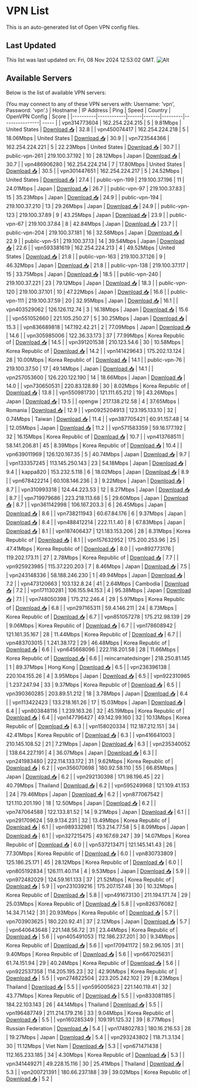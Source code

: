 # VPN List

This is an auto-generated list of Open VPN config files.

## Last Updated

This list was last updated on: Fri, 08 Nov 2024 12:53:02 GMT.
![Alt](https://repobeats.axiom.co/api/embed/186b98318ef1479477931607c1ad7d823f12451f.svg "Repobeats analytics image")

## Available Servers

Below is the list of available VPN servers:

(You may connect to any of these VPN servers with: Username: 'vpn', Password: 'vpn'.)
| Hostname | IP Address | Ping | Speed | Country | OpenVPN Config | Score |
|----------|------------|------|-------|---------|----------------| ----- |
| vpn314773604 | 162.254.224.215 | 5 | 9.81Mbps | United States | [Download 📥](./configs/server_0_US.ovpn) | 32.8 |
| vpn450074417 | 162.254.224.218 | 5 | 18.06Mbps | United States | [Download 📥](./configs/server_1_US.ovpn) | 30.9 |
| vpn723544366 | 162.254.224.221 | 5 | 22.23Mbps | United States | [Download 📥](./configs/server_2_US.ovpn) | 30.7 |
| public-vpn-261 | 219.100.37.192 | 10 | 28.12Mbps | Japan | [Download 📥](./configs/server_3_JP.ovpn) | 30.7 |
| vpn486906280 | 162.254.224.214 | 7 | 17.80Mbps | United States | [Download 📥](./configs/server_4_US.ovpn) | 30.5 |
| vpn301447651 | 162.254.224.217 | 5 | 24.52Mbps | United States | [Download 📥](./configs/server_5_US.ovpn) | 27.4 |
| public-vpn-199 | 219.100.37.196 | 11 | 24.01Mbps | Japan | [Download 📥](./configs/server_6_JP.ovpn) | 26.7 |
| public-vpn-97 | 219.100.37.83 | 15 | 35.23Mbps | Japan | [Download 📥](./configs/server_7_JP.ovpn) | 24.9 |
| public-vpn-194 | 219.100.37.210 | 13 | 29.26Mbps | Japan | [Download 📥](./configs/server_8_JP.ovpn) | 24.9 |
| public-vpn-123 | 219.100.37.89 | 9 | 43.25Mbps | Japan | [Download 📥](./configs/server_9_JP.ovpn) | 23.9 |
| public-vpn-67 | 219.100.37.84 | 8 | 42.84Mbps | Japan | [Download 📥](./configs/server_10_JP.ovpn) | 23.7 |
| public-vpn-204 | 219.100.37.181 | 16 | 32.58Mbps | Japan | [Download 📥](./configs/server_11_JP.ovpn) | 22.9 |
| public-vpn-51 | 219.100.37.13 | 14 | 39.54Mbps | Japan | [Download 📥](./configs/server_12_JP.ovpn) | 22.6 |
| vpn593381619 | 162.254.224.213 | 4 | 49.52Mbps | United States | [Download 📥](./configs/server_13_US.ovpn) | 21.8 |
| public-vpn-163 | 219.100.37.126 | 9 | 46.32Mbps | Japan | [Download 📥](./configs/server_14_JP.ovpn) | 21.8 |
| public-vpn-138 | 219.100.37.117 | 15 | 33.75Mbps | Japan | [Download 📥](./configs/server_15_JP.ovpn) | 18.5 |
| public-vpn-240 | 219.100.37.221 | 23 | 79.12Mbps | Japan | [Download 📥](./configs/server_16_JP.ovpn) | 18.3 |
| public-vpn-120 | 219.100.37.101 | 10 | 47.22Mbps | Japan | [Download 📥](./configs/server_17_JP.ovpn) | 16.6 |
| public-vpn-111 | 219.100.37.59 | 20 | 32.95Mbps | Japan | [Download 📥](./configs/server_18_JP.ovpn) | 16.1 |
| vpn403529062 | 126.126.112.74 | 3 | 16.18Mbps | Japan | [Download 📥](./configs/server_19_JP.ovpn) | 15.6 |
| vpn551052660 | 221.105.250.27 | 5 | 30.25Mbps | Japan | [Download 📥](./configs/server_20_JP.ovpn) | 15.3 |
| vpn836689818 | 147.192.42.21 | 2 | 77.09Mbps | Japan | [Download 📥](./configs/server_21_JP.ovpn) | 14.6 |
| vpn305985006 | 122.36.33.173 | 37 | 77.99Mbps | Korea Republic of | [Download 📥](./configs/server_22_KR.ovpn) | 14.5 |
| vpn391201538 | 210.123.54.6 | 30 | 10.58Mbps | Korea Republic of | [Download 📥](./configs/server_23_KR.ovpn) | 14.2 |
| vpn141429643 | 175.202.13.124 | 28 | 10.00Mbps | Korea Republic of | [Download 📥](./configs/server_24_KR.ovpn) | 14.1 |
| public-vpn-76 | 219.100.37.50 | 17 | 49.14Mbps | Japan | [Download 📥](./configs/server_25_JP.ovpn) | 14.1 |
| vpn257053600 | 126.220.122.190 | 14 | 18.66Mbps | Japan | [Download 📥](./configs/server_26_JP.ovpn) | 14.0 |
| vpn730650531 | 220.83.128.89 | 30 | 8.02Mbps | Korea Republic of | [Download 📥](./configs/server_27_KR.ovpn) | 13.8 |
| vpn550981730 | 121.111.65.212 | 19 | 43.26Mbps | Japan | [Download 📥](./configs/server_28_JP.ovpn) | 13.5 |
| opengw | 217.138.212.58 | 4 | 37.65Mbps | Romania | [Download 📥](./configs/server_29_RO.ovpn) | 12.9 |
| vpn0925204913 | 123.195.133.10 | 32 | 0.74Mbps | Taiwan | [Download 📥](./configs/server_30_TW.ovpn) | 11.4 |
| vpn387705421 | 60.91.157.48 | 14 | 12.05Mbps | Japan | [Download 📥](./configs/server_31_JP.ovpn) | 11.2 |
| vpn571583359 | 59.16.177.192 | 32 | 16.15Mbps | Korea Republic of | [Download 📥](./configs/server_32_KR.ovpn) | 10.7 |
| vpn413768511 | 58.141.206.81 | 45 | 8.39Mbps | Korea Republic of | [Download 📥](./configs/server_33_KR.ovpn) | 10.4 |
| vpn639011969 | 126.120.167.35 | 5 | 40.74Mbps | Japan | [Download 📥](./configs/server_34_JP.ovpn) | 9.7 |
| vpn133357245 | 113.145.250.143 | 23 | 54.18Mbps | Japan | [Download 📥](./configs/server_35_JP.ovpn) | 9.4 |
| kappa820 | 153.232.5.118 | 6 | 18.02Mbps | Japan | [Download 📥](./configs/server_36_JP.ovpn) | 8.9 |
| vpn678422214 | 60.108.146.236 | 3 | 9.22Mbps | Japan | [Download 📥](./configs/server_37_JP.ovpn) | 8.7 |
| vpn310993318 | 124.44.223.53 | 12 | 8.27Mbps | Japan | [Download 📥](./configs/server_38_JP.ovpn) | 8.7 |
| vpn719979686 | 223.218.113.68 | 5 | 29.60Mbps | Japan | [Download 📥](./configs/server_39_JP.ovpn) | 8.7 |
| vpn361142998 | 106.167.203.3 | 6 | 26.45Mbps | Japan | [Download 📥](./configs/server_40_JP.ovpn) | 8.6 |
| vpn738211943 | 60.67.84.176 | 6 | 9.37Mbps | Japan | [Download 📥](./configs/server_41_JP.ovpn) | 8.4 |
| vpn488412214 | 222.11.1.40 | 8 | 67.83Mbps | Japan | [Download 📥](./configs/server_42_JP.ovpn) | 8.1 |
| vpn187406437 | 121.183.153.206 | 28 | 8.31Mbps | Korea Republic of | [Download 📥](./configs/server_43_KR.ovpn) | 8.1 |
| vpn157632952 | 175.200.253.96 | 25 | 47.41Mbps | Korea Republic of | [Download 📥](./configs/server_44_KR.ovpn) | 8.0 |
| vpn892773176 | 119.202.173.11 | 27 | 2.78Mbps | Korea Republic of | [Download 📥](./configs/server_45_KR.ovpn) | 7.7 |
| vpn925923985 | 115.37.220.203 | 7 | 8.46Mbps | Japan | [Download 📥](./configs/server_46_JP.ovpn) | 7.5 |
| vpn243148336 | 58.188.246.230 | 1 | 49.94Mbps | Japan | [Download 📥](./configs/server_47_JP.ovpn) | 7.2 |
| vpn473120663 | 103.132.8.24 | 41 | 2.64Mbps | Cambodia | [Download 📥](./configs/server_48_KH.ovpn) | 7.2 |
| vpn171130281 | 106.155.94.153 | 4 | 95.38Mbps | Japan | [Download 📥](./configs/server_49_JP.ovpn) | 7.1 |
| vpn748050398 | 175.212.246.4 | 29 | 5.97Mbps | Korea Republic of | [Download 📥](./configs/server_50_KR.ovpn) | 6.8 |
| vpn297165311 | 59.4.146.211 | 24 | 8.73Mbps | Korea Republic of | [Download 📥](./configs/server_51_KR.ovpn) | 6.7 |
| vpn851057278 | 175.212.98.139 | 29 | 9.06Mbps | Korea Republic of | [Download 📥](./configs/server_52_KR.ovpn) | 6.7 |
| vpn178608942 | 121.161.35.167 | 28 | 11.44Mbps | Korea Republic of | [Download 📥](./configs/server_53_KR.ovpn) | 6.7 |
| vpn483703015 | 1.241.38.172 | 29 | 46.48Mbps | Korea Republic of | [Download 📥](./configs/server_54_KR.ovpn) | 6.6 |
| vpn645668096 | 222.118.201.58 | 28 | 11.66Mbps | Korea Republic of | [Download 📥](./configs/server_55_KR.ovpn) | 6.6 |
| reincarnatedsinger | 218.250.81.145 | 1 | 89.37Mbps | Hong Kong | [Download 📥](./configs/server_56_HK.ovpn) | 6.5 |
| vpn236396138 | 220.104.155.26 | 4 | 3.95Mbps | Japan | [Download 📥](./configs/server_57_JP.ovpn) | 6.5 |
| vpn922310965 | 1.237.247.94 | 33 | 9.37Mbps | Korea Republic of | [Download 📥](./configs/server_58_KR.ovpn) | 6.5 |
| vpn390360285 | 203.89.51.212 | 18 | 3.78Mbps | Japan | [Download 📥](./configs/server_59_JP.ovpn) | 6.4 |
| vpn113422423 | 133.218.161.26 | 17 | 15.03Mbps | Japan | [Download 📥](./configs/server_60_JP.ovpn) | 6.4 |
| vpn803848116 | 1.239.163.26 | 32 | 45.19Mbps | Korea Republic of | [Download 📥](./configs/server_61_KR.ovpn) | 6.4 |
| vpn147796427 | 49.142.99.160 | 32 | 10.13Mbps | Korea Republic of | [Download 📥](./configs/server_62_KR.ovpn) | 6.3 |
| vpn158020334 | 112.187.212.151 | 34 | 42.41Mbps | Korea Republic of | [Download 📥](./configs/server_63_KR.ovpn) | 6.3 |
| vpn416641003 | 210.145.108.52 | 21 | 7.21Mbps | Japan | [Download 📥](./configs/server_64_JP.ovpn) | 6.3 |
| vpn235340052 | 138.64.227.191 | 4 | 36.07Mbps | Japan | [Download 📥](./configs/server_65_JP.ovpn) | 6.3 |
| vpn241983480 | 222.114.133.172 | 31 | 9.62Mbps | Korea Republic of | [Download 📥](./configs/server_66_KR.ovpn) | 6.2 |
| vpn356070698 | 180.92.58.110 | 55 | 66.85Mbps | Japan | [Download 📥](./configs/server_67_JP.ovpn) | 6.2 |
| vpn292130398 | 171.98.196.45 | 22 | 40.79Mbps | Thailand | [Download 📥](./configs/server_68_TH.ovpn) | 6.2 |
| vpn595249968 | 121.109.41.153 | 24 | 79.46Mbps | Japan | [Download 📥](./configs/server_69_JP.ovpn) | 6.2 |
| vpn877067542 | 121.110.201.190 | 18 | 12.50Mbps | Japan | [Download 📥](./configs/server_70_JP.ovpn) | 6.2 |
| vpn747064588 | 122.133.81.52 | 14 | 9.21Mbps | Japan | [Download 📥](./configs/server_71_JP.ovpn) | 6.1 |
| vpn291709624 | 59.9.134.231 | 32 | 13.49Mbps | Korea Republic of | [Download 📥](./configs/server_72_KR.ovpn) | 6.1 |
| vpn989332981 | 153.214.77.58 | 5 | 8.09Mbps | Japan | [Download 📥](./configs/server_73_JP.ovpn) | 6.1 |
| vpn327215475 | 49.167.69.247 | 39 | 14.07Mbps | Korea Republic of | [Download 📥](./configs/server_74_KR.ovpn) | 6.0 |
| vpn537213471 | 121.145.141.43 | 26 | 77.30Mbps | Korea Republic of | [Download 📥](./configs/server_75_KR.ovpn) | 6.0 |
| vpn830733809 | 125.186.25.171 | 45 | 28.12Mbps | Korea Republic of | [Download 📥](./configs/server_76_KR.ovpn) | 6.0 |
| vpn805192834 | 126.111.40.114 | 4 | 9.53Mbps | Japan | [Download 📥](./configs/server_77_JP.ovpn) | 5.9 |
| vpn972482029 | 124.59.161.133 | 37 | 21.52Mbps | Korea Republic of | [Download 📥](./configs/server_78_KR.ovpn) | 5.9 |
| vpn231039216 | 175.207.157.48 | 30 | 10.32Mbps | Korea Republic of | [Download 📥](./configs/server_79_KR.ovpn) | 5.8 |
| vpn491673130 | 211.194.171.74 | 29 | 25.03Mbps | Korea Republic of | [Download 📥](./configs/server_80_KR.ovpn) | 5.8 |
| vpn826376082 | 14.34.71.142 | 31 | 20.93Mbps | Korea Republic of | [Download 📥](./configs/server_81_KR.ovpn) | 5.7 |
| vpn703903625 | 180.220.92.41 | 37 | 2.12Mbps | Japan | [Download 📥](./configs/server_82_JP.ovpn) | 5.7 |
| vpn640643648 | 221.148.56.72 | 31 | 23.44Mbps | Korea Republic of | [Download 📥](./configs/server_83_KR.ovpn) | 5.6 |
| vpn405491053 | 112.186.237.201 | 30 | 9.34Mbps | Korea Republic of | [Download 📥](./configs/server_84_KR.ovpn) | 5.6 |
| vpn170941172 | 59.2.96.105 | 31 | 9.40Mbps | Korea Republic of | [Download 📥](./configs/server_85_KR.ovpn) | 5.6 |
| vpn667025631 | 61.74.151.94 | 29 | 40.24Mbps | Korea Republic of | [Download 📥](./configs/server_86_KR.ovpn) | 5.6 |
| vpn922537358 | 114.205.195.23 | 32 | 42.90Mbps | Korea Republic of | [Download 📥](./configs/server_87_KR.ovpn) | 5.5 |
| vpn274822504 | 223.205.242.102 | 29 | 8.23Mbps | Thailand | [Download 📥](./configs/server_88_TH.ovpn) | 5.5 |
| vpn595005623 | 221.140.119.41 | 32 | 43.77Mbps | Korea Republic of | [Download 📥](./configs/server_89_KR.ovpn) | 5.5 |
| vpn833081185 | 184.22.103.143 | 26 | 44.14Mbps | Thailand | [Download 📥](./configs/server_90_TH.ovpn) | 5.5 |
| vpn196487749 | 211.214.179.216 | 33 | 9.04Mbps | Korea Republic of | [Download 📥](./configs/server_91_KR.ovpn) | 5.5 |
| vpn160285349 | 109.191.125.32 | 39 | 8.77Mbps | Russian Federation | [Download 📥](./configs/server_92_RU.ovpn) | 5.4 |
| vpn174802783 | 180.16.216.53 | 28 | 19.27Mbps | Japan | [Download 📥](./configs/server_93_JP.ovpn) | 5.4 |
| vpn293243802 | 118.71.3.134 | 30 | 11.12Mbps | Viet Nam | [Download 📥](./configs/server_94_VN.ovpn) | 5.3 |
| vpn671471438 | 112.165.233.185 | 34 | 4.30Mbps | Korea Republic of | [Download 📥](./configs/server_95_KR.ovpn) | 5.3 |
| vpn341449271 | 49.228.15.116 | 30 | 25.41Mbps | Thailand | [Download 📥](./configs/server_96_TH.ovpn) | 5.3 |
| vpn200721391 | 180.66.237.188 | 39 | 39.02Mbps | Korea Republic of | [Download 📥](./configs/server_97_KR.ovpn) | 5.2 |
